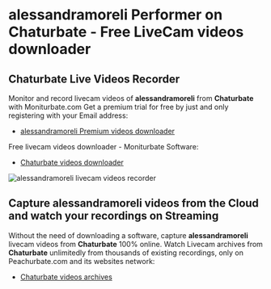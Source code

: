 # alessandramoreli Performer on Chaturbate - Free LiveCam videos downloader

## Chaturbate Live Videos Recorder

Monitor and record livecam videos of **alessandramoreli** from **Chaturbate** with Moniturbate.com
Get a premium trial for free by just and only registering with your Email address:
* [alessandramoreli Premium videos downloader](https://moniturbate.com/request-demo-licence-key.html)

Free livecam videos downloader - Moniturbate Software:
* [Chaturbate videos downloader](https://moniturbate.com/moniturbate-download-software.html)

![alessandramoreli livecam videos recorder](https://peachurnet.com/templates/moniturbate-software.png)


## Capture alessandramoreli videos from the Cloud and watch your recordings on Streaming

Without the need of downloading a software, capture **alessandramoreli** livecam videos from **Chaturbate** 100% online.
Watch Livecam archives from **Chaturbate** unlimitedly from thousands of existing recordings, only on Peachurbate.com and its websites network:
* [Chaturbate videos archives](https://peachurnet.com/)
